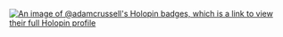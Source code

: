 [![An image of @adamcrussell's Holopin badges, which is a link to view their full Holopin profile](https://holopin.me/adamcrussell)](https://holopin.io/@adamcrussell)
<!--
**adamcrussell/adamcrussell** is a ✨ _special_ ✨ repository because its `README.md` (this file) appears on your GitHub profile.

Here are some ideas to get you started:

- 🔭 I’m currently working on ...
- 🌱 I’m currently learning ...
- 👯 I’m looking to collaborate on ...
- 🤔 I’m looking for help with ...
- 💬 Ask me about ...
- 📫 How to reach me: ...
- 😄 Pronouns: ...
- ⚡ Fun fact: ...
-->

<!--
### Hi there 👋
<--
